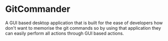 # GitCommander
A GUI based desktop application that is built for the ease of developers how don't want to memorise the git commands so by using that application they can easily perform all actions through GUI based actions. 
